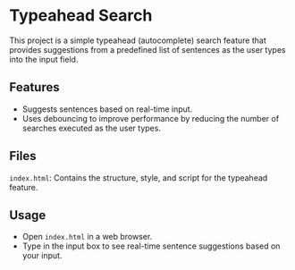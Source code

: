 # Typeahead Search
This project is a simple typeahead (autocomplete) search feature that provides suggestions from a predefined list of sentences as the user types into the input field.

## Features
- Suggests sentences based on real-time input.
- Uses debouncing to improve performance by reducing the number of searches executed as the user types.

## Files
```index.html```: Contains the structure, style, and script for the typeahead feature.

## Usage
- Open ```index.html``` in a web browser.
- Type in the input box to see real-time sentence suggestions based on your input.
